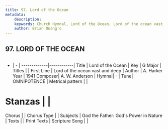 ```yaml
---
title: 97. Lord of the Ocean
metadata:
    description: 
    keywords: Church Hymnal, Lord of the Ocean, Lord of the ocean vast and deep, 
    author: Brian Onang'o
---
```



## 97. LORD OF THE OCEAN

```txt

```

- |   -  |
-------------|------------|
Title | Lord of the Ocean |
Key | G Major |
Titles |  |
First Line | Lord of the ocean vast and deep |
Author | A. Harker
Year | 1941
Composer| A. W. Anderson |
Hymnal|  - |
Tune| OMNIPOTENCE |
Metrical pattern | |
# Stanzas |  |
Chorus |  |
Chorus Type |  |
Subjects | God the Father: God's Power in Nature |
Texts |  |
Print Texts | 
Scripture Song |  |
  
